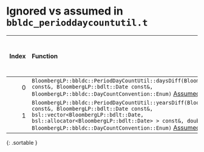 # Ignored vs assumed in `bbldc_perioddaycountutil.t`

<script src="../sorttable.js"></script>
|   Index | Function                                                                                                                                                                                                                                                                                                                                 |   Difference in number of lines |   Function size difference in bytes |   Number of lines in assumed build | Number of bytes in assumed build   |   Number of lines in ignored build | Number of bytes in ignored build   |
|--------:|:-----------------------------------------------------------------------------------------------------------------------------------------------------------------------------------------------------------------------------------------------------------------------------------------------------------------------------------------|--------------------------------:|------------------------------------:|-----------------------------------:|:-----------------------------------|-----------------------------------:|:-----------------------------------|
|       0 | `BloombergLP::bbldc::PeriodDayCountUtil::daysDiff(BloombergLP::bdlt::Date const&, BloombergLP::bdlt::Date const&, BloombergLP::bbldc::DayCountConvention::Enum)` [Assumed](0.assume.s.txt), [Ignored](0.none.s.txt), [Diff](0.diff.html)                                                                                                 |                              -2 |                                   0 |                                 16 | 4,214,064                          |                                 16 | 4,214,064                          |
|       1 | `BloombergLP::bbldc::PeriodDayCountUtil::yearsDiff(BloombergLP::bdlt::Date const&, BloombergLP::bdlt::Date const&, bsl::vector<BloombergLP::bdlt::Date, bsl::allocator<BloombergLP::bdlt::Date> > const&, double, BloombergLP::bbldc::DayCountConvention::Enum)` [Assumed](1.assume.s.txt), [Ignored](1.none.s.txt), [Diff](1.diff.html) |                              -3 |                                   0 |                                 16 | 4,214,096                          |                                 16 | 4,214,096                          |
{: .sortable }
